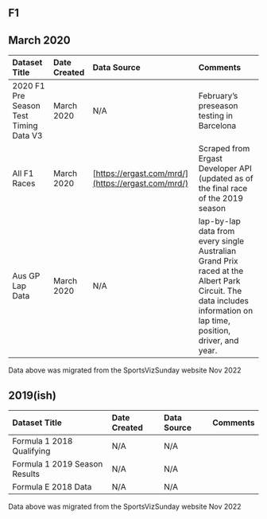 ## F1

## March 2020

|Dataset Title| Date Created | Data Source                                        | Comments                                                                                                                                                         |
|:----|:-------------|:---------------------------------------------------|:-----------------------------------------------------------------------------------------------------------------------------------------------------------------|
|2020 F1 Pre Season Test Timing Data V3| March 2020   | N/A                                                | February’s preseason testing in Barcelona                                                                                                                        |
|All F1 Races| March 2020   | [https://ergast.com/mrd/](https://ergast.com/mrd/) | Scraped from Ergast Developer API (updated as of the final race of the 2019 season                                                                               |
|Aus GP Lap Data| March 2020   | N/A                                                | lap-by-lap data from every single Australian Grand Prix raced at the Albert Park Circuit. The data includes information on lap time, position, driver, and year. |

Data above was migrated from the SportsVizSunday website Nov 2022

## 2019(ish)
|Dataset Title|Date Created|Data Source|Comments|
|:----|:---------|:---------|:--------|
|Formula 1 2018 Qualifying|N/A|N/A||
|Formula 1 2019 Season Results|N/A|N/A|                                                           |
|Formula E 2018 Data|N/A|N/A||

Data above was migrated from the SportsVizSunday website Nov 2022
